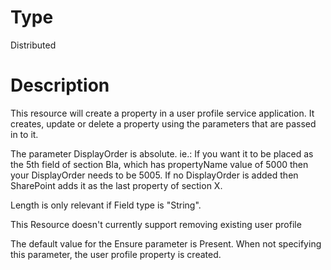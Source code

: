 # Type

Distributed

# Description

This resource will create a property in a user profile service application. It
creates, update or delete a property using the parameters that are passed in to
it.

The parameter DisplayOrder is absolute. ie.: If you want it to be placed as the
5th field of section Bla, which has propertyName value of 5000 then your
DisplayOrder needs to be 5005. If no DisplayOrder is added then SharePoint
adds it as the last property of section X.

Length is only relevant if Field type is "String".

This Resource doesn't currently support removing existing user profile

The default value for the Ensure parameter is Present. When not specifying this
parameter, the user profile property is created.
